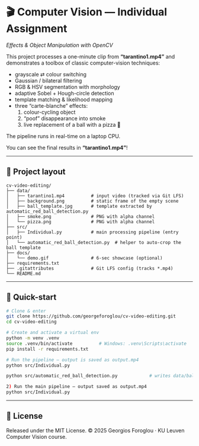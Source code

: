 # 🎬 Computer Vision — Individual Assignment  
_Effects & Object Manipulation with OpenCV_

This project processes a one-minute clip from **“tarantino1.mp4”** and demonstrates a toolbox of classic computer-vision techniques:

* grayscale ⇄ colour switching  
* Gaussian / bilateral filtering  
* RGB & HSV segmentation with morphology  
* adaptive Sobel + Hough-circle detection  
* template matching & likelihood mapping  
* three “carte-blanche” effects:  
  1. colour-cycling object  
  2. “poof” disappearance into smoke  
  3. live replacement of a ball with a pizza 🍕

The pipeline runs in real-time on a laptop CPU.

You can see the final results in **“tarantino1.mp4”**!

---

## 📂 Project layout

```text
cv-video-editing/
├── data/
│   ├── tarantino1.mp4          # input video (tracked via Git LFS)
│   ├── background.png          # static frame of the empty scene
│   ├── ball_template.jpg       # template extracted by automatic_red_ball_detection.py
│   ├── smoke.png               # PNG with alpha channel
│   └── pizza.png               # PNG with alpha channel
├── src/
│   ├── Individual.py           # main processing pipeline (entry point)
│   └── automatic_red_ball_detection.py  # helper to auto-crop the ball template
├── docs/
│   └── demo.gif                # 6-sec showcase (optional)
├── requirements.txt
├── .gitattributes              # Git LFS config (tracks *.mp4)
└── README.md
```

---

## 🚀 Quick-start

```bash
# Clone & enter
git clone https://github.com/georgeforoglou/cv-video-editing.git
cd cv-video-editing

# Create and activate a virtual env
python -m venv .venv
source .venv/bin/activate          # Windows: .venv\Scripts\activate
pip install -r requirements.txt

# Run the pipeline – output is saved as output.mp4
python src/Individual.py

python src/automatic_red_ball_detection.py            # writes data/ball_template.jpg

2) Run the main pipeline — output saved as output.mp4
python src/Individual.py
```

---

## 📝 License
Released under the MIT License.
© 2025 Georgios Foroglou · KU Leuven Computer Vision course.
